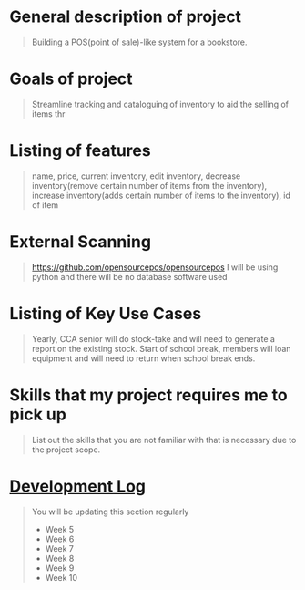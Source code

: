 # General description of project
> Building a POS(point of sale)-like system for a bookstore.

# Goals of project
> Streamline tracking and cataloguing of inventory to aid the selling of items thr 

# Listing of features
> name, price, current inventory, edit inventory, decrease inventory(remove certain number of items from the inventory), increase inventory(adds certain number of items to the inventory), id of item

# External Scanning
> https://github.com/opensourcepos/opensourcepos 
> I will be using python and there will be no database software used

# Listing of Key Use Cases
> Yearly, CCA senior will do stock-take and will need to generate a report on the existing stock.
> Start of school break, members will loan equipment and will need to return when school break ends.

# Skills that my project requires me to pick up
> List out the skills that you are not familiar with that is necessary due to the project scope.

# [Development Log](/devlog.md)
> You will be updating this section regularly
> - Week 5
> - Week 6
> - Week 7
> - Week 8
> - Week 9
> - Week 10
